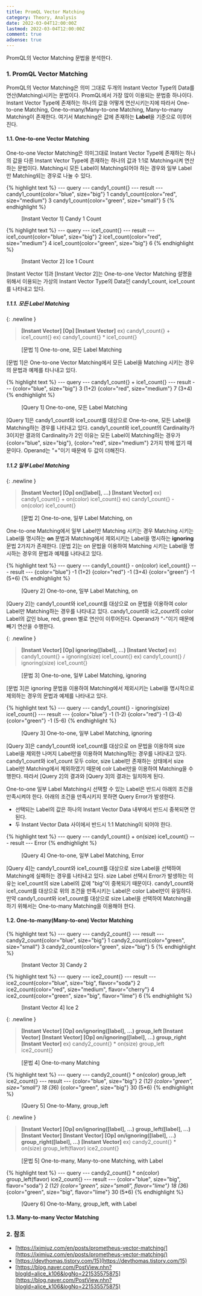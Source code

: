 ```yaml
---
title: PromQL Vector Matching
category: Theory, Analysis
date: 2022-03-04T12:00:00Z
lastmod: 2022-03-04T12:00:00Z
comment: true
adsense: true
---
```


PromQL의 Vector Matching 문법을 분석한다.

### 1. PromQL Vector Matching

PromQL의 Vector Matching은 의미 그대로 두개의 Instant Vector Type의 Data를 연산(Matching)시키는 문법이다. PromQL에서 가장 많이 이용되는 문법중 하나이다. Instant Vector Type에 존재하는 하나의 값을 어떻게 연산시키는지에 따라서 One-to-one Matching, One-to-many/Many-to-one Matching, Many-to-many Matching이 존재한다. 여기서 Matching은 값에 존재하는 **Label**을 기준으로 이루어진다.

#### 1.1. One-to-one Vector Matching

One-to-one Vector Matching은 의미그대로 Instant Vector Type에 존재하는 하나의 값을 다른 Instant Vector Type에 존재하는 하나의 값과 1:1로 Matching시켜 연산하는 문법이다. Matching시 모든 Label이 Matching되어야 하는 경우와 일부 Label만 Matching되는 경우로 나눌 수 있다.

{% highlight text %}
--- query ---
candy1_count{}
--- result ---
candy1_count{color="blue", size="big"} 1
candy1_count{color="red", size="medium"} 3
candy1_count{color="green", size="small"} 5
{% endhighlight %}
<figure>
<figcaption class="caption">[Instant Vector 1] Candy 1 Count</figcaption>
</figure>

{% highlight text %}
--- query --- 
ice1_count{}
--- result ---
ice1_count{color="blue", size="big"} 2
ice1_count{color="red", size="medium"} 4
ice1_count{color="green", size="big"} 6
{% endhighlight %}
<figure>
<figcaption class="caption">[Instant Vector 2] Ice 1 Count</figcaption>
</figure>

[Instant Vector 1]과 [Instant Vector 2]는 One-to-one Vector Matching 설명을 위해서 이용되는 가상의 Instant Vector Type의 Data인 candy1_count, ice1_count를 나타내고 있다.

##### 1.1.1. 모든 Label Matching

{: .newline }
> **[Instant Vector] [Op] [Instant Vector]**
> ex) candy1_count{} + ice1_count{}
> ex) candy1_count{} * ice1_count{}
<figure>
<figcaption class="caption">[문법 1] One-to-one, 모든 Label Matching</figcaption>
</figure>

[문법 1]은 One-to-one Vector Matching에서 모든 Label을 Matching 시키는 경우의 문법과 예제를 타나내고 있다.

{% highlight text %}
--- query --- 
candy1_count{} + ice1_count{}
--- result ---
{color="blue", size="big"} 3 (1+2)
{color="red", size="medium"} 7 (3+4)
{% endhighlight %}
<figure>
<figcaption class="caption">[Query 1] One-to-one, 모든 Label Matching</figcaption>
</figure>

[Query 1]은 candy1_count와 ice1_count를 대상으로 One-to-one, 모든 Label을 Matching하는 경우를 나타내고 있다. candy1_count와 ice1_count의 Cardinality가 3이지만 결과의 Cardinality가 2인 이유는 모든 Label이 Matching하는 경우가 {color="blue", size="big"}, {color="red", size="medium"} 2가지 밖에 없기 때문이다. Operand는 "+"이기 때문에 두 값이 더해진다.

##### 1.1.2 일부 Label Matching

{: .newline }
> **[Instant Vector] [Op] on([label], ...) [Instant Vector]**
> ex) candy1_count{} + on(color) ice1_count{}
> ex) candy1_count{} - on(color) ice1_count{}
<figure>
<figcaption class="caption">[문법 2] One-to-one, 일부 Label Matching, on</figcaption>
</figure>

One-to-one Matching에서 일부 Label만 Matching 시키는 경우 Matching 시키는 Label을 명시하는 **on** 문법과 Matching에서 제외시키는 Label을 명시하는 **ignoring** 문법 2가지가 존재한다. [문법 2]는 on 문법을 이용하여 Matching 시키는 Label을 명시하는 경우의 문법과 예제를 나타내고 있다.

{% highlight text %}
--- query --- 
candy1_count{} - on(color) ice1_count{}
--- result ---
{color="blue"} -1 (1+2)
{color="red"} -1 (3+4)
{color="green"} -1 (5+6)
{% endhighlight %}
<figure>
<figcaption class="caption">[Query 2] One-to-one, 일부 Label Matching, on</figcaption>
</figure>

[Query 2]는 candy1_count와 ice1_count를 대상으로 on 문법을 이용하여 color Label만 Matching하는 경우를 나타내고 있다. candy1_count와 ic2_count의 color Label의 값인 blue, red, green 별로 연산이 이루어진다. Operand가 "-"이기 때문에 빼기 연산을 수행한다.

{: .newline }
> **[Instant Vector] [Op] ignoring([label], ...) [Instant Vector]**
> ex) candy1_count{} + ignoring(size) ice1_count{}
> ex) candy1_count{} / ignoring(size) ice1_count{}
<figure>
<figcaption class="caption">[문법 3] One-to-one, 일부 Label Matching, ignoring</figcaption>
</figure>

[문법 3]은 ignoring 문법을 이용하여 Matching에서 제외시키는 Label을 명시적으로 제외하는 경우의 문법과 예제를 나타내고 있다.

{% highlight text %}
--- query --- 
candy1_count{} - ignoring(size) ice1_count{}
--- result ---
{color="blue"} -1 (1-2)
{color="red"} -1 (3-4)
{color="green"} -1 (5-6)
{% endhighlight %}
<figure>
<figcaption class="caption">[Query 3] One-to-one, 일부 Label Matching, ignoring</figcaption>
</figure>

[Query 3]은 candy1_count와 ice1_count를 대상으로 on 문법을 이용하여 size Label을 제외한 나머지 Label만을 이용하여 Matching하는 경우를 나타내고 있다. candy1_count와 ice1_count 모두 color, size Label만 존재하는 상태에서 size Label만 Matching에서 제외하였기 때문에 colr Label만을 이용하여 Matching을 수행한다. 따라서 [Query 2]의 결과와 [Query 3]의 결과는 일치하게 된다.

One-to-one 일부 Label Matching시 선택할 수 있는 Label은 반드시 아래의 조건을 만족시켜야 한다. 아래의 조건을 만족시키지 못하면 Query Error가 발생한다.
* 선택되는 Label의 값은 하나의 Instant Vector Data 내부에서 반드시 중복되면 안된다.
* 두 Instant Vector Data 사이에서 반드시 1:1 Matching이 되어야 한다.

{% highlight text %}
--- query --- 
candy1_count{} + on(size) ice1_count{}
--- result ---
Error
{% endhighlight %}
<figure>
<figcaption class="caption">[Query 4] One-to-one, 일부 Label Matching, Error</figcaption>
</figure>

[Query 4]는 candy1_count와 ice1_count를 대상으로 size Label을 선택하여 Matching에 실패하는 경우를 나타내고 있다. size Label 선택시 Error가 발생하는 이유는 ice1_count의 size Label의 값에 "big"이 중복되기 때문이다. candy1_count와 ice1_count를 대상으로 위의 조건을 만족시키는 Label은 color Label만이 유일하다. 만약 candy1_count와 ice1_count를 대상으로 size Label을 선택하여 Matching을 하기 위해서는 One-to-many Matching을 이용해야 한다.

#### 1.2. One-to-many(Many-to-one) Vector Matching

{% highlight text %}
--- query ---
candy2_count{}
--- result ---
candy2_count{color="blue", size="big"} 1
candy2_count{color="green", size="small"} 3
candy2_count{color="green", size="big"} 5
{% endhighlight %}
<figure>
<figcaption class="caption">[Instant Vector 3] Candy 2</figcaption>
</figure>

{% highlight text %}
--- query --- 
ice2_count{}
--- result ---
ice2_count{color="blue", size="big", flavor="soda"} 2
ice2_count{color="red", size="medium", flavor="cherry"} 4
ice2_count{color="green", size="big", flavor="lime"} 6
{% endhighlight %}
<figure>
<figcaption class="caption">[Instant Vector 4] Ice 2</figcaption>
</figure>

{: .newline }
> **[Instant Vector] [Op] on/ignoring([label], ...) group_left [Instant Vector]**
> **[Instant Vector] [Op] on/ignoring([label], ...) group_right [Instant Vector]**
> ex) candy2_count{} * on(size) group_left ice2_count{}
<figure>
<figcaption class="caption">[문법 4] One-to-many Matching</figcaption>
</figure>

{% highlight text %}
--- query --- 
candy2_count{} * on(color) group_left ice2_count{}
--- result ---
{color="blue", size="big"} 2 (1*2)
{color="green", size="small"} 18 (3*6)
{color="green", size="big"} 30 (5*6)
{% endhighlight %}
<figure>
<figcaption class="caption">[Query 5] One-to-Many, group_left</figcaption>
</figure>

{: .newline }
> **[Instant Vector] [Op] on/ignoring([label], ...) group_left([label], ...) [Instant Vector]**
> **[Instant Vector] [Op] on/ignoring([label], ...) group_right([label], ...) [Instant Vector]**
> ex) candy2_count{} * on(size) group_left(flavor) ice2_count{}
<figure>
<figcaption class="caption">[문법 5] One-to-many, Many-to-one Matching, with Label</figcaption>
</figure>

{% highlight text %}
--- query --- 
candy2_count{} * on(color) group_left(flavor) ice2_count{}
--- result ---
{color="blue", size="big", flavor="soda"} 2 (1*2)
{color="green", size="small", flavor="lime"} 18 (3*6)
{color="green", size="big", flavor="lime"} 30 (5*6)
{% endhighlight %}
<figure>
<figcaption class="caption">[Query 6] One-to-Many, group_left, with Label</figcaption>
</figure>

#### 1.3. Many-to-many Vector Matching

### 2. 참조

* [https://iximiuz.com/en/posts/prometheus-vector-matching/](https://iximiuz.com/en/posts/prometheus-vector-matching/)
* [https://devthomas.tistory.com/15](https://devthomas.tistory.com/15)
* [https://blog.naver.com/PostView.nhn?blogId=alice_k106&logNo=221535575875](https://blog.naver.com/PostView.nhn?blogId=alice_k106&logNo=221535575875)